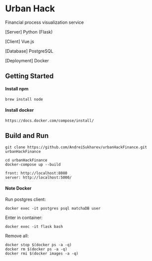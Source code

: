 # Urban Hack
Financial process visualization service

[Server] Python (Flask)

[Client] Vue.js

[Database] PostgreSQL

[Deployment] Docker


## Getting Started

#### Install npm
```
brew install node
```

#### Install docker

```
https://docs.docker.com/compose/install/
```

## Build and Run

```
git clone https://github.com/AndreiSukharev/urbanHackFinance.git urbanHackFinance

cd urbanHackFinance
docker-compose up --build

front: http://localhost:8080
server: http://localhost:5000/ 
```

#### Note Docker

Run postgres client:

```
docker exec -it postgres psql matchaDB user
```
Enter in container:
```
docker exec -it flask bash
```
Remove all:
```
docker stop $(docker ps -a -q)
docker rm $(docker ps -a -q)
docker rmi $(docker images -a -q)
```
